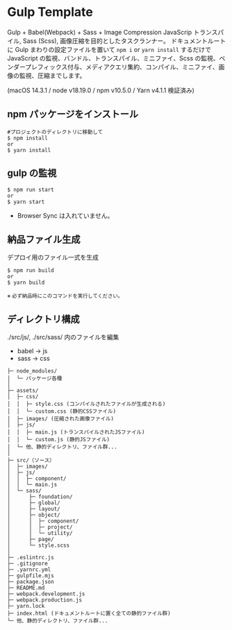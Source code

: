 # Gulp Template

Gulp + Babel(Webpack) + Sass + Image Compression
JavaScrip トランスパイル, Sass (Scss), 画像圧縮を目的としたタスクランナー。
ドキュメントルートに Gulp まわりの設定ファイルを置いて `npm i` or `yarn install` するだけで JavaScript の監視、バンドル、トランスパイル、ミニファイ、Scss の監視、ベンダープレフィックス付与、メディアクエリ集約、コンパイル、ミニファイ、画像の監視、圧縮までします。

(macOS 14.3.1 / node v18.19.0 / npm v10.5.0 / Yarn v4.1.1 検証済み)

## npm パッケージをインストール

```
#プロジェクトのディレクトリに移動して
$ npm install
or
$ yarn install
```

## gulp の監視

```
$ npm run start
or
$ yarn start
```

- Browser Sync は入れていません。

## 納品ファイル生成

デプロイ用のファイル一式を生成

```
$ npm run build
or
$ yarn build
```

<small>※ 必ず納品時にこのコマンドを実行してください。</small>

## ディレクトリ構成

./src/js/, ./src/sass/ 内のファイルを編集

- babel -> js
- sass -> css

```
├─ node_modules/
│  └─ パッケージ各種
│
├─ assets/
│  ├─ css/
│  │  ├─ style.css (コンパイルされたファイルが生成される)
│  │  └─ custom.css (静的CSSファイル)
│  ├─ images/ (圧縮された画像ファイル)
│  ├─ js/
│  │  ├─ main.js (トランスパイルされたJSファイル)
│  │  └─ custom.js (静的JSファイル)
│  └─ 他、静的ディレクトリ、ファイル群...
│
├─ src/（ソース）
│  ├─ images/
│  ├─ js/
│  │  ├─ component/
│  │  └─ main.js
│  └─ sass/
│      ├─ foundation/
│      ├─ global/
│      ├─ layout/
│      ├─ object/
│      │  ├─ component/
│      │  ├─ project/
│      │  └─ utility/
│      ├─ page/
│      └─ style.scss
│
├─ .eslintrc.js
├─ .gitignore
├─ .yarnrc.yml
├─ gulpfile.mjs
├─ package.json
├─ README.md
├─ webpack.development.js
├─ webpack.production.js
├─ yarn.lock
├─ index.html (ドキュメントルートに置く全ての静的ファイル群)
└─ 他、静的ディレクトリ、ファイル群...

```
